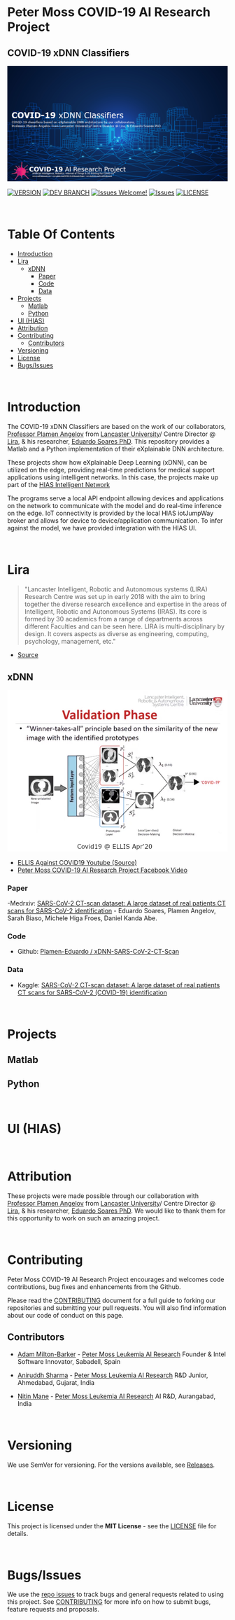 # Peter Moss COVID-19 AI Research Project
## COVID-19 xDNN Classifiers
[![xDNN](Media/Images/covid-19-ai-research-xdnn.png)](https://github.com/COVID-19-AI-Research-Project/xDNN)

[![VERSION](https://img.shields.io/badge/VERSION-0.0.0-blue.svg)](https://github.com/COVID-19-AI-Research-Project/xDNN/tree/0.0.0) [![DEV BRANCH](https://img.shields.io/badge/DEV%20BRANCH-0.1.0-blue.svg)](https://github.com/COVID-19-AI-Research-Project/xDNN/tree/0.1.0) [![Issues Welcome!](https://img.shields.io/badge/Contributions-Welcome-lightgrey.svg)](CONTRIBUTING.md) [![Issues](https://img.shields.io/badge/Issues-Welcome-lightgrey.svg)](issues) [![LICENSE](https://img.shields.io/badge/LICENSE-MIT-blue.svg)](LICENSE)

&nbsp;

# Table Of Contents

- [Introduction](#introduction)
- [Lira](#lira)
    - [xDNN](#xdnn)
        - [Paper](#paper)
        - [Code](#code)
        - [Data](#data)
- [Projects](#projects)
    - [Matlab](#matlab)
    - [Python](#python)
- [UI (HIAS)](#ui-hias)
- [Attribution](#attribution)
- [Contributing](#contributing)
    - [Contributors](#contributors)
- [Versioning](#versioning)
- [License](#license)
- [Bugs/Issues](#bugs-issues)

&nbsp;

# Introduction
The COVID-19 xDNN Classifiers are based on the work of our collaborators, [Professor Plamen Angelov](https://www.lancaster.ac.uk/lira/people/#d.en.397371) from [Lancaster University](https://www.lancaster.ac.uk/)/ Centre Director @ [Lira](https://www.lancaster.ac.uk/lira/), & his researcher,  [Eduardo Soares PhD](https://www.lancaster.ac.uk/sci-tech/about-us/people/eduardo-almeida-soares). This repository provides a Matlab and a Python implementation of their eXplainable DNN architecture. 

These projects show how eXplainable Deep Learning (xDNN), can be utilized on the edge, providing real-time predictions for medical support applications using intelligent networks. In this case, the projects make up part of the [HIAS Intelligent Network](https://github.com/LeukemiaAiResearch/HIAS/)

The programs serve a local API endpoint allowing devices and applications on the network to communicate with the model and do real-time inference on the edge. IoT connectivity is provided by the local HIAS iotJumpWay broker and allows for device to device/application communication. To infer against the model, we have provided integration with the HIAS UI.

&nbsp;

# Lira
>"Lancaster Intelligent, Robotic and Autonomous systems (LIRA) Research Centre was set up in early 2018 with the aim to bring together the diverse research excellence and expertise in the areas of Intelligent, Robotic and Autonomous Systems (IRAS). Its core is formed by 30 academics from a range of departments across different Faculties and can be seen here. LIRA is multi-disciplinary by design. It covers aspects as diverse as engineering, computing, psychology, management, etc." 

- [Source](https://www.lancaster.ac.uk/lira/)

## xDNN

[![xDNN](Media/Images/explainable-dnn-architecture.jpg)](https://github.com/COVID-19-AI-Research-Project/xDNN)

- [ELLIS Against COVID19 Youtube (Source)](https://www.youtube.com/watch?v=7RtDgGkxavc)
- [Peter Moss COVID-19 AI Research Project Facebook Video](https://www.facebook.com/covid19airesearch/videos/271817930672659)

### Paper
-Medrxiv: [SARS-CoV-2 CT-scan dataset: A large dataset of real patients CT scans for SARS-CoV-2 identification](https://www.medrxiv.org/content/10.1101/2020.04.24.20078584v3) - Eduardo Soares, Plamen Angelov, Sarah Biaso, Michele Higa Froes, Daniel Kanda Abe.

### Code
- Github: [Plamen-Eduardo / xDNN-SARS-CoV-2-CT-Scan](https://github.com/Plamen-Eduardo/xDNN-SARS-CoV-2-CT-Scan)

### Data
- Kaggle: [SARS-CoV-2 CT-scan dataset: A large dataset of real patients CT scans for SARS-CoV-2 (COVID-19) identification](https://www.kaggle.com/plameneduardo/sarscov2-ctscan-dataset)

&nbsp;

# Projects
## Matlab
## Python

&nbsp;

# UI (HIAS)

&nbsp;

# Attribution
These projects were made possible through our collaboration with [Professor Plamen Angelov](https://www.lancaster.ac.uk/lira/people/#d.en.397371) from [Lancaster University](https://www.lancaster.ac.uk/)/ Centre Director @ [Lira](https://www.lancaster.ac.uk/lira/), & his researcher,  [Eduardo Soares PhD](https://www.lancaster.ac.uk/sci-tech/about-us/people/eduardo-almeida-soares). We would like to thank them for this opportunity to work on such an amazing project.

&nbsp;

# Contributing

Peter Moss COVID-19 AI Research Project encourages and welcomes code contributions, bug fixes and enhancements from the Github.

Please read the [CONTRIBUTING](CONTRIBUTING.md "CONTRIBUTING") document for a full guide to forking our repositories and submitting your pull requests. You will also find information about our code of conduct on this page.

## Contributors

- [Adam Milton-Barker](https://www.leukemiaresearchassociation.ai.com/team/adam-milton-barker "Adam Milton-Barker") - [Peter Moss Leukemia AI Research](https://www.leukemiaresearchassociation.ai "Peter Moss Leukemia AI Research") Founder & Intel Software Innovator, Sabadell, Spain

- [Aniruddh Sharma](https://www.leukemiaresearchassociation.ai/team/aniruddh-sharma "Aniruddh Sharma") - [Peter Moss Leukemia AI Research](https://www.leukemiaresearchassociation.ai "Peter Moss Leukemia AI Research") R&D Junior, Ahmedabad, Gujarat, India

- [Nitin Mane](https://www.leukemiaresearchassociation.ai/team/nitin-mane "Nitin Mane") - [Peter Moss Leukemia AI Research](https://www.leukemiaresearchassociation.ai "Peter Moss Leukemia AI Research") AI R&D, Aurangabad, India

&nbsp;

# Versioning

We use SemVer for versioning. For the versions available, see [Releases](releases "Releases").

&nbsp;

# License

This project is licensed under the **MIT License** - see the [LICENSE](LICENSE "LICENSE") file for details.

&nbsp;

# Bugs/Issues

We use the [repo issues](issues "repo issues") to track bugs and general requests related to using this project. See [CONTRIBUTING](CONTRIBUTING.md "CONTRIBUTING") for more info on how to submit bugs, feature requests and proposals.